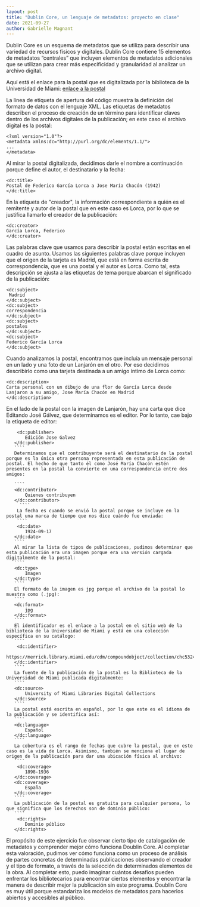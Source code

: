 ```yaml
---
layout: post
title: "Dublin Core, un lenguaje de metadatos: proyecto en clase"
date: 2021-09-27
author: Gabrielle Magnant
---
```


Dublin Core es un esquema de metadatos que se utiliza para describir una variedad de recursos físicos y digitales. Dublin Core contiene 15 elementos de metadatos “centrales” que incluyen elementos de metadatos adicionales que se utilizan para crear más especificidad y granularidad al analizar un archivo digital.

Aquí está el enlace para la postal que es digitalizada por la biblioteca de la Universidad de Miami: [enlace a la postal](https://merrick.library.miami.edu/cdm/compoundobject/collection/chc5324/id/31/rec/19)


La línea de etiqueta de apertura del código muestra la definición del formato de datos con el lenguaje XML. Las etiquetas de metadatos describen el proceso de creación de un término para identificar claves dentro de los archivos digitales de la publicación; en este caso el archivo digital es la postal:

````
<?xml version="1.0"?>
<metadata xmlns:dc="http://purl.org/dc/elements/1.1/">
...
</metadata>
````

Al mirar la postal digitalizada, decidimos darle el nombre a continuación porque define el autor, el destinatario y la fecha:
````
<dc:title> 
Postal de Federico García Lorca a Jose María Chacón (1942)
</dc:title> 
````
  
En la etiqueta de "creador", la información correspondiente a quién es el remitente y autor de la postal que en este caso es Lorca, por lo que se justifica llamarlo el creador de la publicación:
````
<dc:creator> 
García Lorca, Federico
</dc:creator> 
````
    
Las palabras clave que usamos para describir la postal están escritas en el cuadro de asunto. Usamos las siguientes palabras clave porque incluyen que el origen de la tarjeta es Madrid, que está en forma escrita de correspondencia, que es una postal y el autor es Lorca. Como tal, esta descripción se ajusta a las etiquetas de tema porque abarcan el significado de la publicación:
````
<dc:subject> 
 Madrid
</dc:subject>
<dc:subject> 
correspondencia
</dc:subject>
<dc:subject> 
postales
</dc:subject>
<dc:subject> 
Federico García Lorca
</dc:subject>
````

Cuando analizamos la postal, encontramos que incluía un mensaje personal en un lado y una foto de un Lanjarón en el otro. Por eso decidimos describirlo como una tarjeta destinada a un amigo íntimo de Lorca como:
````
<dc:description> 
Carta personal con un dibujo de una flor de García Lorca desde Lanjaron a su amigo, Jose María Chacón en Madrid
</dc:description>
 ````
 
En el lado de la postal con la imagen de Lanjarón, hay una carta que dice Editando José Gálvez, que determinamos es el editor. Por lo tanto, cae bajo la etiqueta de editor: 
 ````
     <dc:publisher> 
        Edición Jose Galvez
    </dc:publisher>
    ````
    Determinamos que el contribuyente será el destinatario de la postal porque es la única otra persona representada en esta publicación de postal. El hecho de que tanto él como José María Chacón estén presentes en la postal la convierte en una correspondencia entre dos amigos:
    
    ````
    <dc:contributor>
        Quienes contribuyen
    </dc:contributor>
      ````
     La fecha es cuando se envió la postal porque se incluye en la postal una marca de tiempo que nos dice cuándo fue enviada:
     ````
     <dc:date> 
        1924-09-17
    </dc:date>
    ````
    Al mirar la lista de tipos de publicaciones, pudimos determinar que esta publicación era una imagen porque era una versión cargada digitalmente de la postal:
    ````
    <dc:type>
        Imagen
    </dc:type>
    ````
    El formato de la imagen es jpg porque el archivo de la postal lo muestra como (.jpg):
    ````
    <dc:format>
        jpg
    </dc:format>
    ````
    El identificador es el enlace a la postal en el sitio web de la biblioteca de la Universidad de Miami y está en una colección específica en su catálogo:
    ````
     <dc:identifier> 
        https://merrick.library.miami.edu/cdm/compoundobject/collection/chc5324/id/31/rec/19
    </dc:identifier>
    ````
    La fuente de la publicación de la postal es la Biblioteca de la Universidad de Miami publicada digitalmente:
    ````
    <dc:source>
        University of Miami Libraries Digital Collections
    </dc:source>
    ````
    La postal está escrita en español, por lo que este es el idioma de la publicación y se identifica así:
    ````
    <dc:language>
        Español
    </dc:language>
    ````
    La cobertura es el rango de fechas que cubre la postal, que en este caso es la vida de Lorca. Asimismo, también se menciona el lugar de origen de la publicación para dar una ubicación física al archivo:
    ````
     <dc:coverage> 
        1898-1936
    </dc:coverage>
    <dc:coverage> 
        España
    </dc:coverage>
    ````
    La publicación de la postal es gratuita para cualquier persona, lo que significa que los derechos son de dominio público:
    ````
     <dc:rights> 
        Dominio público
    </dc:rights>
````


El propósito de este ejercicio fue observar cierto tipo de catalogación de metadatos y comprender mejor cómo funciona Doublin Core. Al completar esta valoración, pudimos ver cómo funciona como un proceso de análisis de partes concretas de determinadas publicaciones observando el creador y el tipo de formato, a través de la selección de determinados elementos de la obra. Al completar esto, puedo imaginar cuántos desafíos pueden enfrentar los bibliotecarios para encontrar ciertos elementos y encontrar la manera de describir mejor la publicación sin este programa. Doublin Core es muy útil porque estandariza los modelos de metadatos para hacerlos abiertos y accesibles al público.
